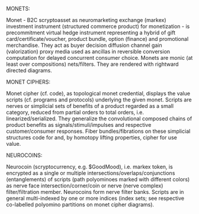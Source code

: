 MONETS:

Monet - B2C scryptoasset as neuromarketing exchange (markex) investment instrument (structured commerce product) for monetization - is precommitment virtual hedge instrument representing a hybrid of gift card/certificate/voucher, product bundle, option (finance) and promotional merchandise. They act as buyer decision diffusion channel gain (valorization) proxy media used as ancillas in reversible conversion computation for delayed concurrent consumer choice. Monets are monic (at least over compositions) nets/filters. They are rendered with rightward directed diagrams.

MONET CIPHERS:

Monet cipher (cf. code), as topological monet credential, displays the value scripts (cf. programs and protocols) underlying the given monet. Scripts are nerves or simplicial sets of benefits of a product regarded as a small category, reduced from partial orders to total orders, i.e. linearized/serialized. They generalize the convolutional composed chains of product benefits as signals/stimuli/impulses and respective customer/consumer responses. Fiber bundles/fibrations on these simplicial structures code for and, by homotopy lifting properties, cipher for use value.

NEUROCOINS:

Neurocoin (scryptocurrency, e.g. $GoodMood), i.e. markex token, is encrypted as a single or multiple intersections/overlaps/conjunctions (entanglements) of scripts (path polyominoes marked with different colors) as nerve face intersection/corner/coin or nerve (nerve complex) filter/filtration member. Neurocoins form nerve filter banks. Scripts are in general multi-indexed by one or more indices (index sets; see respective co-labelled polyomino partitions on monet cipher diagrams).
